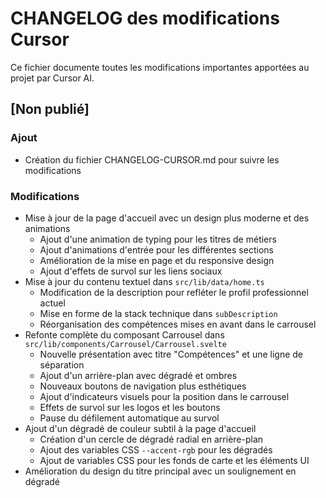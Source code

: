 # CHANGELOG des modifications Cursor

Ce fichier documente toutes les modifications importantes apportées au projet par Cursor AI.

## [Non publié]

### Ajout
- Création du fichier CHANGELOG-CURSOR.md pour suivre les modifications

### Modifications
- Mise à jour de la page d'accueil avec un design plus moderne et des animations
  - Ajout d'une animation de typing pour les titres de métiers
  - Ajout d'animations d'entrée pour les différentes sections
  - Amélioration de la mise en page et du responsive design
  - Ajout d'effets de survol sur les liens sociaux
- Mise à jour du contenu textuel dans `src/lib/data/home.ts`
  - Modification de la description pour refléter le profil professionnel actuel
  - Mise en forme de la stack technique dans `subDescription`
  - Réorganisation des compétences mises en avant dans le carrousel
- Refonte complète du composant Carrousel dans `src/lib/components/Carrousel/Carrousel.svelte`
  - Nouvelle présentation avec titre "Compétences" et une ligne de séparation
  - Ajout d'un arrière-plan avec dégradé et ombres
  - Nouveaux boutons de navigation plus esthétiques
  - Ajout d'indicateurs visuels pour la position dans le carrousel
  - Effets de survol sur les logos et les boutons
  - Pause du défilement automatique au survol
- Ajout d'un dégradé de couleur subtil à la page d'accueil
  - Création d'un cercle de dégradé radial en arrière-plan
  - Ajout des variables CSS `--accent-rgb` pour les dégradés
  - Ajout de variables CSS pour les fonds de carte et les éléments UI
- Amélioration du design du titre principal avec un soulignement en dégradé 
